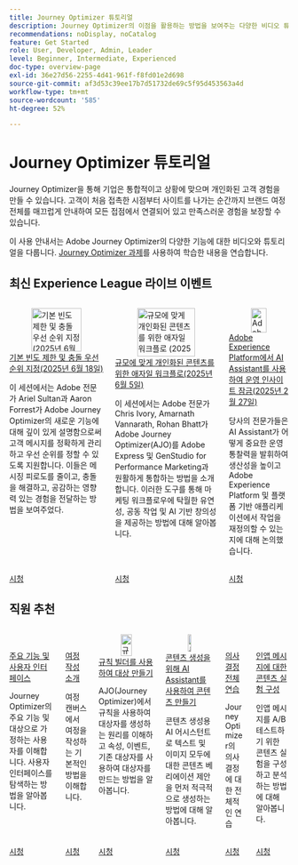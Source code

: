 ```yaml
---
title: Journey Optimizer 튜토리얼
description: Journey Optimizer의 이점을 활용하는 방법을 보여주는 다양한 비디오 튜토리얼이 있습니다.
recommendations: noDisplay, noCatalog
feature: Get Started
role: User, Developer, Admin, Leader
level: Beginner, Intermediate, Experienced
doc-type: overview-page
exl-id: 36e27d56-2255-4d41-961f-f8fd01e2d698
source-git-commit: af3d53c39ee17b7d51732de69c5f95d453563a4d
workflow-type: tm+mt
source-wordcount: '585'
ht-degree: 52%

---
```



# Journey Optimizer 튜토리얼

Journey Optimizer을 통해 기업은 통합적이고 상황에 맞으며 개인화된 고객 경험을 만들 수 있습니다. 고객이 처음 접촉한 시점부터 사이트를 나가는 순간까지 브랜드 여정 전체를 매끄럽게 안내하여 모든 접점에서 연결되어 있고 만족스러운 경험을 보장할 수 있습니다.

이 사용 안내서는 Adobe Journey Optimizer의 다양한 기능에 대한 비디오와 튜토리얼을 다룹니다. [Journey Optimizer 과제](https://experienceleague.adobe.com/ko/docs/journey-optimizer-learn/challenges/introduction-and-prerequisites)를 사용하여 학습한 내용을 연습합니다.

<div id="recs-overview-body-1"></div>
<div id="recs-overview-body-2"></div>
<div id="recs-overview-body-3"></div>
<div id="recs-overview-body-4"></div>
<div id="recs-overview-body-5"></div>
<div id="recs-overview-body-6"></div>



## 최신 Experience League 라이브 이벤트

<!-- CARDS
* https://experienceleague.adobe.com/ko/docs/events/experience-league-live-recordings/episodes/exl-live-episode-06-18-25
  {title = Master Frequency Capping & Conflict Prioritization (June 18, 2025)}
  {description = In this session, Adobe experts Ariel Sultan and Aaron Forrest dove into new features in Adobe Journey Optimizer to help you govern and prioritize customer messages with precision. They showed how to reduce messaging fatigue, resolve conflicts, and deliver impactful experiences that resonate. }
* https://experienceleague.adobe.com/ko/docs/events/experience-league-live-recordings/episodes/exl-live-episode-40-2024-10-24
     {title = Agile Workflows for Personalized Content at Scale (June 05, 2025)}
     {description = In this session, Adobe experts Chris Ivory, Amarnath Vannarath, and Rohan Bhatt showcase how Adobe Journey Optimizer (AJO) seamlessly integrates with Adobe Express and GenStudio for Performance Marketing. Learn how these tools bring unparalleled flexibility, collaboration, and AI-powered creativity to your marketing workflows.}
* https://experienceleague.adobe.com/ko/docs/events/experience-league-live-recordings/episodes/exl-live-episode-02-27-25
     {title = Unlocking operational insights with AI Assistant in Adobe Experience Platform (February 27, 2025)}
     {description = ur experts discussed how AI Assistant can unlock valuable operational insights, boosting productivity and redefining work in Adobe Experience Platform and its platform-based applications.}

-->
<!-- START CARDS HTML - DO NOT MODIFY BY HAND -->
<div class="columns">
    <div class="column is-half-tablet is-half-desktop is-one-third-widescreen" aria-label="Master Frequency Capping & Conflict Prioritization (June 18, 2025)">
        <div class="card" style="height: 100%; display: flex; flex-direction: column; height: 100%;">
            <div class="card-image">
                <figure class="image x-is-16by9">
                    <a href="https://experienceleague.adobe.com/ko/docs/events/experience-league-live-recordings/episodes/exl-live-episode-06-18-25" title="기본 빈도 제한 및 충돌 우선 순위 지정(2025년 6월 18일)" target="_blank" rel="referrer">
                        <img class="is-bordered-r-small" src="https://video.tv.adobe.com/v/3464052/?format=jpeg&nocache=1750716557309" alt="기본 빈도 제한 및 충돌 우선 순위 지정(2025년 6월 18일)"
                             style="width: 100%; aspect-ratio: 16 / 9; object-fit: cover; overflow: hidden; display: block; margin: auto;">
                    </a>
                </figure>
            </div>
            <div class="card-content is-padded-small" style="display: flex; flex-direction: column; flex-grow: 1; justify-content: space-between;">
                <div class="top-card-content">
                    <p class="headline is-size-6 has-text-weight-bold">
                        <a href="https://experienceleague.adobe.com/ko/docs/events/experience-league-live-recordings/episodes/exl-live-episode-06-18-25" target="_blank" rel="referrer" title="기본 빈도 제한 및 충돌 우선 순위 지정(2025년 6월 18일)">기본 빈도 제한 및 충돌 우선 순위 지정(2025년 6월 18일)</a>
                    </p>
                    <p class="is-size-6">이 세션에서는 Adobe 전문가 Ariel Sultan과 Aaron Forrest가 Adobe Journey Optimizer의 새로운 기능에 대해 깊이 있게 설명함으로써 고객 메시지를 정확하게 관리하고 우선 순위를 정할 수 있도록 지원합니다. 이들은 메시징 피로도를 줄이고, 충돌을 해결하고, 공감하는 영향력 있는 경험을 전달하는 방법을 보여주었다.</p>
                </div>
                <a href="https://experienceleague.adobe.com/ko/docs/events/experience-league-live-recordings/episodes/exl-live-episode-06-18-25" target="_blank" rel="referrer" class="spectrum-Button spectrum-Button--outline spectrum-Button--primary spectrum-Button--sizeM" style="align-self: flex-start; margin-top: 1rem;">
                    <span class="spectrum-Button-label has-no-wrap has-text-weight-bold">시청</span>
                </a>
            </div>
        </div>
    </div>
    <div class="column is-half-tablet is-half-desktop is-one-third-widescreen" aria-label="Agile Workflows for Personalized Content at Scale (June 05, 2025)">
        <div class="card" style="height: 100%; display: flex; flex-direction: column; height: 100%;">
            <div class="card-image">
                <figure class="image x-is-16by9">
                    <a href="https://experienceleague.adobe.com/ko/docs/events/experience-league-live-recordings/episodes/exl-live-episode-40-2024-10-24" title="규모에 맞게 개인화된 콘텐츠를 위한 애자일 워크플로 (2025년 6월 5일)" target="_blank" rel="referrer">
                        <img class="is-bordered-r-small" src="https://video.tv.adobe.com/v/3436457?format=jpeg&nocache=1750716557397" alt="규모에 맞게 개인화된 콘텐츠를 위한 애자일 워크플로 (2025년 6월 5일)"
                             style="width: 100%; aspect-ratio: 16 / 9; object-fit: cover; overflow: hidden; display: block; margin: auto;">
                    </a>
                </figure>
            </div>
            <div class="card-content is-padded-small" style="display: flex; flex-direction: column; flex-grow: 1; justify-content: space-between;">
                <div class="top-card-content">
                    <p class="headline is-size-6 has-text-weight-bold">
                        <a href="https://experienceleague.adobe.com/ko/docs/events/experience-league-live-recordings/episodes/exl-live-episode-40-2024-10-24" target="_blank" rel="referrer" title="규모에 맞게 개인화된 콘텐츠를 위한 애자일 워크플로 (2025년 6월 5일)">규모에 맞게 개인화된 콘텐츠를 위한 애자일 워크플로(2025년 6월 5일)</a>
                    </p>
                    <p class="is-size-6">이 세션에서는 Adobe 전문가 Chris Ivory, Amarnath Vannarath, Rohan Bhatt가 Adobe Journey Optimizer(AJO)를 Adobe Express 및 GenStudio for Performance Marketing과 원활하게 통합하는 방법을 소개합니다. 이러한 도구를 통해 마케팅 워크플로우에 탁월한 유연성, 공동 작업 및 AI 기반 창의성을 제공하는 방법에 대해 알아봅니다.</p>
                </div>
                <a href="https://experienceleague.adobe.com/ko/docs/events/experience-league-live-recordings/episodes/exl-live-episode-40-2024-10-24" target="_blank" rel="referrer" class="spectrum-Button spectrum-Button--outline spectrum-Button--primary spectrum-Button--sizeM" style="align-self: flex-start; margin-top: 1rem;">
                    <span class="spectrum-Button-label has-no-wrap has-text-weight-bold">시청</span>
                </a>
            </div>
        </div>
    </div>
    <div class="column is-half-tablet is-half-desktop is-one-third-widescreen" aria-label="Unlocking operational insights with AI Assistant in Adobe Experience Platform (February 27, 2025)">
        <div class="card" style="height: 100%; display: flex; flex-direction: column; height: 100%;">
            <div class="card-image">
                <figure class="image x-is-16by9">
                    <a href="https://experienceleague.adobe.com/ko/docs/events/experience-league-live-recordings/episodes/exl-live-episode-02-27-25" title="Adobe Experience Platform에서 AI Assistant를 사용하여 운영 인사이트 잠금(2025년 2월 27일)" target="_blank" rel="referrer">
                        <img class="is-bordered-r-small" src="https://video.tv.adobe.com/v/3448635/?format=jpeg&nocache=1750716557312" alt="Adobe Experience Platform에서 AI Assistant를 사용하여 운영 인사이트 잠금(2025년 2월 27일)"
                             style="width: 100%; aspect-ratio: 16 / 9; object-fit: cover; overflow: hidden; display: block; margin: auto;">
                    </a>
                </figure>
            </div>
            <div class="card-content is-padded-small" style="display: flex; flex-direction: column; flex-grow: 1; justify-content: space-between;">
                <div class="top-card-content">
                    <p class="headline is-size-6 has-text-weight-bold">
                        <a href="https://experienceleague.adobe.com/ko/docs/events/experience-league-live-recordings/episodes/exl-live-episode-02-27-25" target="_blank" rel="referrer" title="Adobe Experience Platform에서 AI Assistant를 사용하여 운영 인사이트 잠금(2025년 2월 27일)">Adobe Experience Platform에서 AI Assistant를 사용하여 운영 인사이트 잠금(2025년 2월 27일)</a>
                    </p>
                    <p class="is-size-6">당사의 전문가들은 AI Assistant가 어떻게 중요한 운영 통찰력을 발휘하여 생산성을 높이고 Adobe Experience Platform 및 플랫폼 기반 애플리케이션에서 작업을 재정의할 수 있는지에 대해 논의했습니다.</p>
                </div>
                <a href="https://experienceleague.adobe.com/ko/docs/events/experience-league-live-recordings/episodes/exl-live-episode-02-27-25" target="_blank" rel="referrer" class="spectrum-Button spectrum-Button--outline spectrum-Button--primary spectrum-Button--sizeM" style="align-self: flex-start; margin-top: 1rem;">
                    <span class="spectrum-Button-label has-no-wrap has-text-weight-bold">시청</span>
                </a>
            </div>
        </div>
    </div>
</div>
<!-- END CARDS HTML - DO NOT MODIFY BY HAND -->

<div id="staff-picks-section">

## 직원 추천

<!-- CARDS

* https://experienceleague.adobe.com/ko/docs/journey-optimizer-learn/tutorials/introduction-to-journey-optimizer/key-capabilities-and-user-interface
* https://experienceleague.adobe.com/ko/docs/journey-optimizer-learn/tutorials/create-journeys/introduction-to-building-a-journey
* https://experienceleague.adobe.com/ko/docs/journey-optimizer-learn/tutorials/profiles-audiences-subscriptions/create-audiences-using-the-rule-builder
* https://experienceleague.adobe.com/ko/docs/journey-optimizer-learn/tutorials/content-management/ai-assistant/create-content-using-ai-assistant-for-content-generation
* https://experienceleague.adobe.com/ko/docs/journey-optimizer-learn/tutorials/decision-capabilities/decisioning/decisioning-end-to-end
* https://experienceleague.adobe.com/ko/docs/journey-optimizer-learn/tutorials/channels/in-app-channel/content-experiments-for-in-app-messages

-->
<!-- START CARDS HTML - DO NOT MODIFY BY HAND -->
<div class="columns">
    <div class="column is-half-tablet is-half-desktop is-one-third-widescreen" aria-label="Key capabilities and the user interface">
        <div class="card" style="height: 100%; display: flex; flex-direction: column; height: 100%;">
            <div class="card-image">
                <figure class="image x-is-16by9">
                    <a href="https://experienceleague.adobe.com/ko/docs/journey-optimizer-learn/tutorials/introduction-to-journey-optimizer/key-capabilities-and-user-interface" title="주요 기능 및 사용자 인터페이스" target="_blank" rel="referrer">
                        <img class="is-bordered-r-small" src="https://video.tv.adobe.com/v/3424995?format=jpeg&nocache=1750716558140" alt="주요 기능 및 사용자 인터페이스"
                             style="width: 100%; aspect-ratio: 16 / 9; object-fit: cover; overflow: hidden; display: block; margin: auto;">
                    </a>
                </figure>
            </div>
            <div class="card-content is-padded-small" style="display: flex; flex-direction: column; flex-grow: 1; justify-content: space-between;">
                <div class="top-card-content">
                    <p class="headline is-size-6 has-text-weight-bold">
                        <a href="https://experienceleague.adobe.com/ko/docs/journey-optimizer-learn/tutorials/introduction-to-journey-optimizer/key-capabilities-and-user-interface" target="_blank" rel="referrer" title="주요 기능 및 사용자 인터페이스">주요 기능 및 사용자 인터페이스</a>
                    </p>
                    <p class="is-size-6">Journey Optimizer의 주요 기능 및 대상으로 가정하는 사용자를 이해합니다. 사용자 인터페이스를 탐색하는 방법을 알아봅니다.</p>
                </div>
                <a href="https://experienceleague.adobe.com/ko/docs/journey-optimizer-learn/tutorials/introduction-to-journey-optimizer/key-capabilities-and-user-interface" target="_blank" rel="referrer" class="spectrum-Button spectrum-Button--outline spectrum-Button--primary spectrum-Button--sizeM" style="align-self: flex-start; margin-top: 1rem;">
                    <span class="spectrum-Button-label has-no-wrap has-text-weight-bold">시청</span>
                </a>
            </div>
        </div>
    </div>
    <div class="column is-half-tablet is-half-desktop is-one-third-widescreen" aria-label="Introduction to building a journey">
        <div class="card" style="height: 100%; display: flex; flex-direction: column; height: 100%;">
            <div class="card-image">
                <figure class="image x-is-16by9">
                    <a href="https://experienceleague.adobe.com/ko/docs/journey-optimizer-learn/tutorials/create-journeys/introduction-to-building-a-journey" title="여정 작성 소개" target="_blank" rel="referrer">
                        <img class="is-bordered-r-small" src="https://video.tv.adobe.com/v/3424996?format=jpeg&nocache=1750716558129" alt="여정 작성 소개"
                             style="width: 100%; aspect-ratio: 16 / 9; object-fit: cover; overflow: hidden; display: block; margin: auto;">
                    </a>
                </figure>
            </div>
            <div class="card-content is-padded-small" style="display: flex; flex-direction: column; flex-grow: 1; justify-content: space-between;">
                <div class="top-card-content">
                    <p class="headline is-size-6 has-text-weight-bold">
                        <a href="https://experienceleague.adobe.com/ko/docs/journey-optimizer-learn/tutorials/create-journeys/introduction-to-building-a-journey" target="_blank" rel="referrer" title="여정 작성 소개">여정 작성 소개</a>
                    </p>
                    <p class="is-size-6">여정 캔버스에서 여정을 작성하는 기본적인 방법을 이해합니다.</p>
                </div>
                <a href="https://experienceleague.adobe.com/ko/docs/journey-optimizer-learn/tutorials/create-journeys/introduction-to-building-a-journey" target="_blank" rel="referrer" class="spectrum-Button spectrum-Button--outline spectrum-Button--primary spectrum-Button--sizeM" style="align-self: flex-start; margin-top: 1rem;">
                    <span class="spectrum-Button-label has-no-wrap has-text-weight-bold">시청</span>
                </a>
            </div>
        </div>
    </div>
    <div class="column is-half-tablet is-half-desktop is-one-third-widescreen" aria-label="Create an audience using the rule builder">
        <div class="card" style="height: 100%; display: flex; flex-direction: column; height: 100%;">
            <div class="card-image">
                <figure class="image x-is-16by9">
                    <a href="https://experienceleague.adobe.com/ko/docs/journey-optimizer-learn/tutorials/profiles-audiences-subscriptions/create-audiences-using-the-rule-builder" title="규칙 빌더를 사용하여 대상자 만들기" target="_blank" rel="referrer">
                        <img class="is-bordered-r-small" src="https://video.tv.adobe.com/v/3425020?format=jpeg&nocache=1750716558079" alt="규칙 빌더를 사용하여 대상자 만들기"
                             style="width: 100%; aspect-ratio: 16 / 9; object-fit: cover; overflow: hidden; display: block; margin: auto;">
                    </a>
                </figure>
            </div>
            <div class="card-content is-padded-small" style="display: flex; flex-direction: column; flex-grow: 1; justify-content: space-between;">
                <div class="top-card-content">
                    <p class="headline is-size-6 has-text-weight-bold">
                        <a href="https://experienceleague.adobe.com/ko/docs/journey-optimizer-learn/tutorials/profiles-audiences-subscriptions/create-audiences-using-the-rule-builder" target="_blank" rel="referrer" title="규칙 빌더를 사용하여 대상자 만들기">규칙 빌더를 사용하여 대상 만들기</a>
                    </p>
                    <p class="is-size-6">AJO(Journey Optimizer)에서 규칙을 사용하여 대상자를 생성하는 원리를 이해하고 속성, 이벤트, 기존 대상자를 사용하여 대상자를 만드는 방법을 알아봅니다.</p>
                </div>
                <a href="https://experienceleague.adobe.com/ko/docs/journey-optimizer-learn/tutorials/profiles-audiences-subscriptions/create-audiences-using-the-rule-builder" target="_blank" rel="referrer" class="spectrum-Button spectrum-Button--outline spectrum-Button--primary spectrum-Button--sizeM" style="align-self: flex-start; margin-top: 1rem;">
                    <span class="spectrum-Button-label has-no-wrap has-text-weight-bold">시청</span>
                </a>
            </div>
        </div>
    </div>
    <div class="column is-half-tablet is-half-desktop is-one-third-widescreen" aria-label="Create content using the AI Assistant for content generation">
        <div class="card" style="height: 100%; display: flex; flex-direction: column; height: 100%;">
            <div class="card-image">
                <figure class="image x-is-16by9">
                    <a href="https://experienceleague.adobe.com/ko/docs/journey-optimizer-learn/tutorials/content-management/ai-assistant/create-content-using-ai-assistant-for-content-generation" title="콘텐츠 생성용 AI 어시스턴트로 콘텐츠 만들기" target="_blank" rel="referrer">
                        <img class="is-bordered-r-small" src="https://video.tv.adobe.com/v/3434635/?format=jpeg&nocache=1750716558123" alt="콘텐츠 생성용 AI 어시스턴트로 콘텐츠 만들기"
                             style="width: 100%; aspect-ratio: 16 / 9; object-fit: cover; overflow: hidden; display: block; margin: auto;">
                    </a>
                </figure>
            </div>
            <div class="card-content is-padded-small" style="display: flex; flex-direction: column; flex-grow: 1; justify-content: space-between;">
                <div class="top-card-content">
                    <p class="headline is-size-6 has-text-weight-bold">
                        <a href="https://experienceleague.adobe.com/ko/docs/journey-optimizer-learn/tutorials/content-management/ai-assistant/create-content-using-ai-assistant-for-content-generation" target="_blank" rel="referrer" title="콘텐츠 생성용 AI 어시스턴트로 콘텐츠 만들기">콘텐츠 생성을 위해 AI Assistant를 사용하여 콘텐츠 만들기</a>
                    </p>
                    <p class="is-size-6">콘텐츠 생성용 AI 어시스턴트로 텍스트 및 이미지 모두에 대한 콘텐츠 베리에이션 제안을 먼저 적극적으로 생성하는 방법에 대해 알아봅니다.</p>
                </div>
                <a href="https://experienceleague.adobe.com/ko/docs/journey-optimizer-learn/tutorials/content-management/ai-assistant/create-content-using-ai-assistant-for-content-generation" target="_blank" rel="referrer" class="spectrum-Button spectrum-Button--outline spectrum-Button--primary spectrum-Button--sizeM" style="align-self: flex-start; margin-top: 1rem;">
                    <span class="spectrum-Button-label has-no-wrap has-text-weight-bold">시청</span>
                </a>
            </div>
        </div>
    </div>
    <div class="column is-half-tablet is-half-desktop is-one-third-widescreen" aria-label="Decisioning end-to-end walkthrough">
        <div class="card" style="height: 100%; display: flex; flex-direction: column; height: 100%;">
            <div class="card-image">
                <figure class="image x-is-16by9">
                    <a href="https://experienceleague.adobe.com/ko/docs/journey-optimizer-learn/tutorials/decision-capabilities/decisioning/decisioning-end-to-end" title="의사 결정 전체 연습" target="_blank" rel="referrer">
                        <img class="is-bordered-r-small" src="https://video.tv.adobe.com/v/3451100/?format=jpeg&nocache=1750716558108" alt="의사 결정 전체 연습"
                             style="width: 100%; aspect-ratio: 16 / 9; object-fit: cover; overflow: hidden; display: block; margin: auto;">
                    </a>
                </figure>
            </div>
            <div class="card-content is-padded-small" style="display: flex; flex-direction: column; flex-grow: 1; justify-content: space-between;">
                <div class="top-card-content">
                    <p class="headline is-size-6 has-text-weight-bold">
                        <a href="https://experienceleague.adobe.com/ko/docs/journey-optimizer-learn/tutorials/decision-capabilities/decisioning/decisioning-end-to-end" target="_blank" rel="referrer" title="의사 결정 전체 연습">의사 결정 전체 연습</a>
                    </p>
                    <p class="is-size-6">Journey Optimizer의 의사 결정에 대한 전체적인 연습</p>
                </div>
                <a href="https://experienceleague.adobe.com/ko/docs/journey-optimizer-learn/tutorials/decision-capabilities/decisioning/decisioning-end-to-end" target="_blank" rel="referrer" class="spectrum-Button spectrum-Button--outline spectrum-Button--primary spectrum-Button--sizeM" style="align-self: flex-start; margin-top: 1rem;">
                    <span class="spectrum-Button-label has-no-wrap has-text-weight-bold">시청</span>
                </a>
            </div>
        </div>
    </div>
    <div class="column is-half-tablet is-half-desktop is-one-third-widescreen" aria-label="Configure content experiments for in-app messages">
        <div class="card" style="height: 100%; display: flex; flex-direction: column; height: 100%;">
            <div class="card-image">
                <figure class="image x-is-16by9">
                    <a href="https://experienceleague.adobe.com/ko/docs/journey-optimizer-learn/tutorials/channels/in-app-channel/content-experiments-for-in-app-messages" title="인앱 메시지에 대한 콘텐츠 실험 구성" target="_blank" rel="referrer">
                        <img class="is-bordered-r-small" src="https://video.tv.adobe.com/v/3419898/?format=jpeg&nocache=1750716558135" alt="인앱 메시지에 대한 콘텐츠 실험 구성"
                             style="width: 100%; aspect-ratio: 16 / 9; object-fit: cover; overflow: hidden; display: block; margin: auto;">
                    </a>
                </figure>
            </div>
            <div class="card-content is-padded-small" style="display: flex; flex-direction: column; flex-grow: 1; justify-content: space-between;">
                <div class="top-card-content">
                    <p class="headline is-size-6 has-text-weight-bold">
                        <a href="https://experienceleague.adobe.com/ko/docs/journey-optimizer-learn/tutorials/channels/in-app-channel/content-experiments-for-in-app-messages" target="_blank" rel="referrer" title="인앱 메시지에 대한 콘텐츠 실험 구성">인앱 메시지에 대한 콘텐츠 실험 구성</a>
                    </p>
                    <p class="is-size-6">인앱 메시지를 A/B 테스트하기 위한 콘텐츠 실험을 구성하고 분석하는 방법에 대해 알아봅니다.</p>
                </div>
                <a href="https://experienceleague.adobe.com/ko/docs/journey-optimizer-learn/tutorials/channels/in-app-channel/content-experiments-for-in-app-messages" target="_blank" rel="referrer" class="spectrum-Button spectrum-Button--outline spectrum-Button--primary spectrum-Button--sizeM" style="align-self: flex-start; margin-top: 1rem;">
                    <span class="spectrum-Button-label has-no-wrap has-text-weight-bold">시청</span>
                </a>
            </div>
        </div>
    </div>
</div>
<!-- END CARDS HTML - DO NOT MODIFY BY HAND -->


